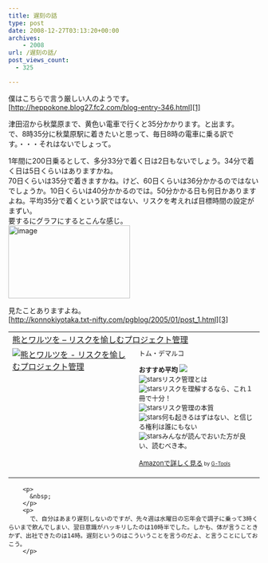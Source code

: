 ```yaml
---
title: 遅刻の話
type: post
date: 2008-12-27T03:13:20+00:00
archives:
    - 2008
url: /遅刻の話/
post_views_count:
  - 325

---
```

僕はこちらで言う厳しい人のようです。  
[http://heppokone.blog27.fc2.com/blog-entry-346.html][1] 

津田沼から秋葉原まで、黄色い電車で行くと35分かかります。と出ます。  
で、8時35分に秋葉原駅に着きたいと思って、毎日8時の電車に乗る訳です。・・・それはないでしょって。 

1年間に200日乗るとして、多分33分で着く日は2日もないでしょう。34分で着く日は5日くらいはありますかね。  
70日くらいは35分で着きますかね。けど、60日くらいは36分かかるのではないでしょうか。10日くらいは40分かかるのでは。50分かかる日も何日かありますよね。平均35分で着くという訳ではない、リスクを考えれば目標時間の設定がまずい。  
要するにグラフにするとこんな感じ。  
[<img style="border-top-width: 0px; border-left-width: 0px; border-bottom-width: 0px; border-right-width: 0px" height="146" alt="image" src="https://i0.wp.com/jqinglong.html.xdomain.jp/bimg/image_thumb_15.png?resize=244%2C146" width="244" border="0" data-recalc-dims="1" />][2] 

見たことありますよね。  
[http://konnokiyotaka.txt-nifty.com/pgblog/2005/01/post_1.html][3] 

<table cellpadding="5" border="0">
  <tr>
    <td colspan="2">
      <a href="http://www.amazon.co.jp/%E7%86%8A%E3%81%A8%E3%83%AF%E3%83%AB%E3%83%84%E3%82%92-%E3%83%AA%E3%82%B9%E3%82%AF%E3%82%92%E6%84%89%E3%81%97%E3%82%80%E3%83%97%E3%83%AD%E3%82%B8%E3%82%A7%E3%82%AF%E3%83%88%E7%AE%A1%E7%90%86-%E3%83%88%E3%83%A0%E3%83%BB%E3%83%87%E3%83%9E%E3%83%AB%E3%82%B3/dp/4822281868%3FSubscriptionId%3D0G91FPYVW6ZGWBH4Y9G2%26tag%3Dkonnokiyotaka-22%26linkCode%3Dxm2%26camp%3D2025%26creative%3D165953%26creativeASIN%3D4822281868" target="_blank">熊とワルツを &#8211; リスクを愉しむプロジェクト管理</a><img height="1" alt="" src="http://www.assoc-amazon.jp/e/ir?t=konnokiyotaka-22&l=ur2&o=9" width="1" border="0" />
    </td>
  </tr>
  
  <tr>
    <td valign="top">
      <a href="http://www.amazon.co.jp/%E7%86%8A%E3%81%A8%E3%83%AF%E3%83%AB%E3%83%84%E3%82%92-%E3%83%AA%E3%82%B9%E3%82%AF%E3%82%92%E6%84%89%E3%81%97%E3%82%80%E3%83%97%E3%83%AD%E3%82%B8%E3%82%A7%E3%82%AF%E3%83%88%E7%AE%A1%E7%90%86-%E3%83%88%E3%83%A0%E3%83%BB%E3%83%87%E3%83%9E%E3%83%AB%E3%82%B3/dp/4822281868%3FSubscriptionId%3D0G91FPYVW6ZGWBH4Y9G2%26tag%3Dkonnokiyotaka-22%26linkCode%3Dxm2%26camp%3D2025%26creative%3D165953%26creativeASIN%3D4822281868" target="_blank"><img alt="熊とワルツを - リスクを愉しむプロジェクト管理" src="https://i0.wp.com/ecx.images-amazon.com/images/I/51704T9SZKL._SL160_.jpg" border="0" data-recalc-dims="1" /></a>
    </td>
    <td valign="top">
      <font size="-1">トム・デマルコ</p>
      <p>
        <strong>おすすめ平均</strong> <img src="https://i2.wp.com/g-images.amazon.com/images/G/01/detail/stars-4-5.gif" data-recalc-dims="1" /><br /><img alt="stars" src="https://i2.wp.com/g-images.amazon.com/images/G/01/detail/stars-4-0.gif" data-recalc-dims="1" />リスク管理とは<br /><img alt="stars" src="https://i1.wp.com/g-images.amazon.com/images/G/01/detail/stars-5-0.gif" data-recalc-dims="1" />リスクを理解するなら、これ１冊で十分！<br /><img alt="stars" src="https://i2.wp.com/g-images.amazon.com/images/G/01/detail/stars-4-0.gif" data-recalc-dims="1" />リスク管理の本質<br /><img alt="stars" src="https://i1.wp.com/g-images.amazon.com/images/G/01/detail/stars-5-0.gif" data-recalc-dims="1" />何も起きるはずはない、と信じる権利は誰にもない<br /><img alt="stars" src="https://i1.wp.com/g-images.amazon.com/images/G/01/detail/stars-5-0.gif" data-recalc-dims="1" />みんなが読んでおいた方が良い、読むべき本。
      </p>
      <p>
        <a href="http://www.amazon.co.jp/%E7%86%8A%E3%81%A8%E3%83%AF%E3%83%AB%E3%83%84%E3%82%92-%E3%83%AA%E3%82%B9%E3%82%AF%E3%82%92%E6%84%89%E3%81%97%E3%82%80%E3%83%97%E3%83%AD%E3%82%B8%E3%82%A7%E3%82%AF%E3%83%88%E7%AE%A1%E7%90%86-%E3%83%88%E3%83%A0%E3%83%BB%E3%83%87%E3%83%9E%E3%83%AB%E3%82%B3/dp/4822281868%3FSubscriptionId%3D0G91FPYVW6ZGWBH4Y9G2%26tag%3Dkonnokiyotaka-22%26linkCode%3Dxm2%26camp%3D2025%26creative%3D165953%26creativeASIN%3D4822281868" target="_blank">Amazonで詳しく見る</a></font><font size="-2"> by <a href="http://www.goodpic.com/mt/aws/index.html">G-Tools</a></font></td> </tr> </tbody> </table> 
        
        <p>
          &nbsp;
        </p>
        <p>
          で、自分はあまり遅刻しないのですが、先々週は水曜日の忘年会で調子に乗って3時くらいまで飲んでしまい、翌日意識がハッキリしたのは10時半でした。しかも、体が言うこときかず、出社できたのは14時。遅刻というのはこういうことを言うのだよ、と言うことにしておこう。
        </p>

 [1]: http://heppokone.blog27.fc2.com/blog-entry-346.html "http://heppokone.blog27.fc2.com/blog-entry-346.html"
 [2]: https://i1.wp.com/jqinglong.html.xdomain.jp/bimg/image_15.png
 [3]: http://konnokiyotaka.txt-nifty.com/pgblog/2005/01/post_1.html "http://konnokiyotaka.txt-nifty.com/pgblog/2005/01/post_1.html"